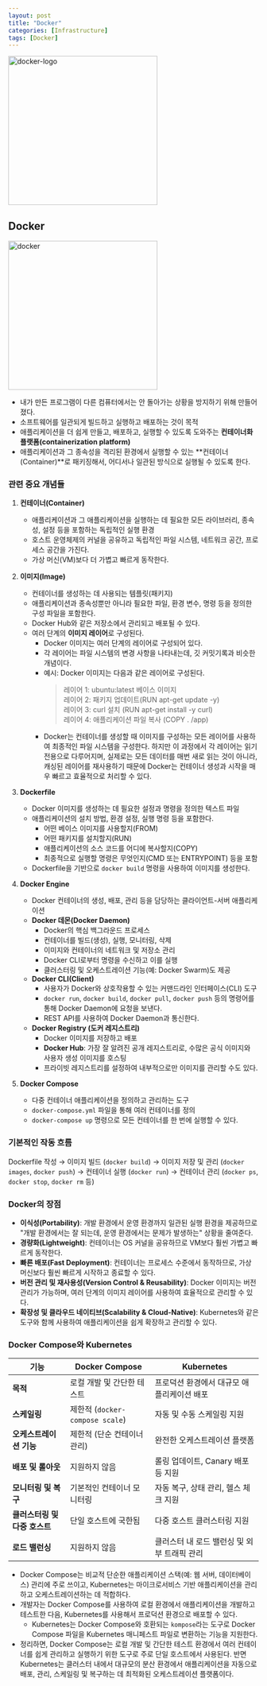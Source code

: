 ```yaml
---
layout: post
title: "Docker"
categories: [Infrastructure]
tags: [Docker]
---
```


<img src="https://github.com/user-attachments/assets/c07c5536-5d7e-4b05-9f08-2b5fd12515fb" alt="docker-logo" width="300"/>

## Docker

<img src="https://github.com/user-attachments/assets/361bc3c1-3006-49cb-903c-1cbcb7662549" alt="docker" width="300"/>

- 내가 만든 프로그램이 다른 컴퓨터에서는 안 돌아가는 상황을 방지하기 위해 만들어졌다.
- 소프트웨어를 일관되게 빌드하고 실행하고 배포하는 것이 목적
- 애플리케이션을 더 쉽게 만들고, 배포하고, 실행할 수 있도록 도와주는 **컨테이너화 플랫폼(containerization platform)**
- 애플리케이션과 그 종속성을 격리된 환경에서 실행할 수 있는 **컨테이너(Container)**로 패키징해서, 어디서나 일관된 방식으로 실행될 수 있도록 한다.

### 관련 중요 개념들

1. **컨테이너(Container)**

   - 애플리케이션과 그 애플리케이션을 실행하는 데 필요한 모든 라이브러리, 종속성, 설정 등을 포함하는 독립적인 실행 환경
   - 호스트 운영체제의 커널을 공유하고 독립적인 파일 시스템, 네트워크 공간, 프로세스 공간을 가진다.
   - 가상 머신(VM)보다 더 가볍고 빠르게 동작한다.

2. **이미지(Image)**

   - 컨테이너를 생성하는 데 사용되는 템플릿(패키지)
   - 애플리케이션과 종속성뿐만 아니라 필요한 파일, 환경 변수, 명령 등을 정의한 구성 파일을 포함한다.
   - Docker Hub와 같은 저장소에서 관리되고 배포될 수 있다.
   - 여러 단계의 **이미지 레이어**로 구성된다.
     - Docker 이미지는 여러 단계의 레이어로 구성되어 있다.
     - 각 레이어는 파일 시스템의 변경 사항을 나타내는데, 깃 커밋기록과 비슷한 개념이다.
     - 예시: Docker 이미지는 다음과 같은 레이어로 구성된다.
       > 레이어 1: ubuntu:latest 베이스 이미지  
       > 레이어 2: 패키지 업데이트(RUN apt-get update -y)  
       > 레이어 3: curl 설치 (RUN apt-get install -y curl)  
       > 레이어 4: 애플리케이션 파일 복사 (COPY . /app)
     - Docker는 컨테이너를 생성할 때 이미지를 구성하는 모든 레이어를 사용하여 최종적인 파일 시스템을 구성한다. 하지만 이 과정에서 각 레이어는 읽기 전용으로 다루어지며, 실제로는 모든 데이터를 매번 새로 읽는 것이 아니라, 캐싱된 레이어를 재사용하기 때문에 Docker는 컨테이너 생성과 시작을 매우 빠르고 효율적으로 처리할 수 있다.

3. **Dockerfile**

   - Docker 이미지를 생성하는 데 필요한 설정과 명령을 정의한 텍스트 파일
   - 애플리케이션의 설치 방법, 환경 설정, 실행 명령 등을 포함한다.
     - 어떤 베이스 이미지를 사용할지(FROM)
     - 어떤 패키지를 설치할지(RUN)
     - 애플리케이션의 소스 코드를 어디에 복사할지(COPY)
     - 최종적으로 실행할 명령은 무엇인지(CMD 또는 ENTRYPOINT) 등을 포함
   - Dockerfile을 기반으로 `docker build` 명령을 사용하여 이미지를 생성한다.

4. **Docker Engine**

   - Docker 컨테이너의 생성, 배포, 관리 등을 담당하는 클라이언트-서버 애플리케이션
   - **Docker 데몬(Docker Daemon)**
     - Docker의 핵심 백그라운드 프로세스
     - 컨테이너를 빌드(생성), 실행, 모니터링, 삭제
     - 이미지와 컨테이너의 네트워크 및 저장소 관리
     - Docker CLI로부터 명령을 수신하고 이를 실행
     - 클러스터링 및 오케스트레이션 기능(예: Docker Swarm)도 제공
   - **Docker CLI(Client)**
     - 사용자가 Docker와 상호작용할 수 있는 커맨드라인 인터페이스(CLI) 도구
     - `docker run`, `docker build`, `docker pull`, `docker push` 등의 명령어를 통해 Docker Daemon에 요청을 보낸다.
     - REST API를 사용하여 Docker Daemon과 통신한다.
   - **Docker Registry (도커 레지스트리)**
     - Docker 이미지를 저장하고 배포
     - **Docker Hub**: 가장 잘 알려진 공개 레지스트리로, 수많은 공식 이미지와 사용자 생성 이미지를 호스팅
     - 프라이빗 레지스트리를 설정하여 내부적으로만 이미지를 관리할 수도 있다.

5. **Docker Compose**

   - 다중 컨테이너 애플리케이션을 정의하고 관리하는 도구
   - `docker-compose.yml` 파일을 통해 여러 컨테이너를 정의
   - `docker-compose up` 명령으로 모든 컨테이너를 한 번에 실행할 수 있다.

### 기본적인 작동 흐름

Dockerfile 작성 → 이미지 빌드 (`docker build`) → 이미지 저장 및 관리 (`docker images`, `docker push`) → 컨테이너 실행 (`docker run`) → 컨테이너 관리 (`docker ps`, `docker stop`, `docker rm` 등)

### Docker의 장점

- **이식성(Portability)**: 개발 환경에서 운영 환경까지 일관된 실행 환경을 제공하므로 "개발 환경에서는 잘 되는데, 운영 환경에서는 문제가 발생하는" 상황을 줄여준다.
- **경량화(Lightweight)**: 컨테이너는 OS 커널을 공유하므로 VM보다 훨씬 가볍고 빠르게 동작한다.
- **빠른 배포(Fast Deployment)**: 컨테이너는 프로세스 수준에서 동작하므로, 가상 머신보다 훨씬 빠르게 시작하고 종료할 수 있다.
- **버전 관리 및 재사용성(Version Control & Reusability)**: Docker 이미지는 버전 관리가 가능하며, 여러 단계의 이미지 레이어를 사용하여 효율적으로 관리할 수 있다.
- **확장성 및 클라우드 네이티브(Scalability & Cloud-Native)**: Kubernetes와 같은 도구와 함께 사용하여 애플리케이션을 쉽게 확장하고 관리할 수 있다.

### Docker Compose와 Kubernetes

| 기능                          | Docker Compose                  | Kubernetes                                  |
| ----------------------------- | ------------------------------- | ------------------------------------------- |
| **목적**                      | 로컬 개발 및 간단한 테스트      | 프로덕션 환경에서 대규모 애플리케이션 배포  |
| **스케일링**                  | 제한적 (`docker-compose scale`) | 자동 및 수동 스케일링 지원                  |
| **오케스트레이션 기능**       | 제한적 (단순 컨테이너 관리)     | 완전한 오케스트레이션 플랫폼                |
| **배포 및 롤아웃**            | 지원하지 않음                   | 롤링 업데이트, Canary 배포 등 지원          |
| **모니터링 및 복구**          | 기본적인 컨테이너 모니터링      | 자동 복구, 상태 관리, 헬스 체크 지원        |
| **클러스터링 및 다중 호스트** | 단일 호스트에 국한됨            | 다중 호스트 클러스터링 지원                 |
| **로드 밸런싱**               | 지원하지 않음                   | 클러스터 내 로드 밸런싱 및 외부 트래픽 관리 |

- Docker Compose는 비교적 단순한 애플리케이션 스택(예: 웹 서버, 데이터베이스) 관리에 주로 쓰이고, Kubernetes는 마이크로서비스 기반 애플리케이션을 관리하고 오케스트레이션하는 데 적합하다.
- 개발자는 Docker Compose를 사용하여 로컬 환경에서 애플리케이션을 개발하고 테스트한 다음, Kubernetes를 사용해서 프로덕션 환경으로 배포할 수 있다.
  - Kubernetes는 Docker Compose와 호환되는 `kompose`라는 도구로 Docker Compose 파일을 Kubernetes 매니페스트 파일로 변환하는 기능을 지원한다.
- 정리하면, Docker Compose는 로컬 개발 및 간단한 테스트 환경에서 여러 컨테이너를 쉽게 관리하고 실행하기 위한 도구로 주로 단일 호스트에서 사용된다. 반면 Kubernetes는 클러스터 내에서 대규모의 분산 환경에서 애플리케이션을 자동으로 배포, 관리, 스케일링 및 복구하는 데 최적화된 오케스트레이션 플랫폼이다.
